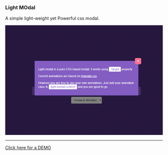 <h3>Light MOdal</h3>

<p>A simple light-weight yet Powerful css modal.</p>
<p><img src="screen.png" alt="screenshot">
<hr />
<a href="https://hunzaboy.github.io/Light-Modal/"> Click here for a DEMO</a>

